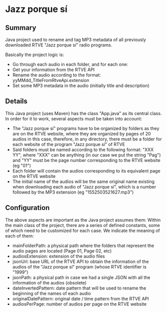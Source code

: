 # Jazz porque sí

## Summary
Java project used to rename and tag MP3 metadata of all previously downloaded RTVE "Jazz porque sí" radio programs.

Basically the project logic is:
- Go through each audio in each folder, and for each one:
- Get your information from the RTVE API
- Rename the audio according to the format: yyMMdd_TitleFromRtveApi.extension
- Set some MP3 metadata in the audio (initially title and description)

## Details
This Java project (uses Maven) has the class "App.java" as its central class. In order for it to work, several aspects must be taken into account:
* The "Jazz porque sí" programs have to be organized by folders as they are on the RTVE website, where they are organized by pages of 20 audios in this case, therefore, in any directory, there must be a folder for each website of the program "Jazz porque sí" of RTVE
* Said folders must be named according to the following format: "XXX YY", where "XXX" can be anything (in our case we put the string "Pag") and "YY" must be the page number corresponding to the RTVE website (eg "01")
* Each folder will contain the audios corresponding to its equivalent page on the RTVE website
* The initial name of the audios will be the same original name existing when downloading each audio of "Jazz porque sí", which is a number followed by the MP3 extension (eg "1552503521627.mp3")

## Configuration
The above aspects are important as the Java project assumes them:
Within the main class of the project, there are a series of defined constants, some of which need to be customized for each case. We indicate the meaning of each of them:
* mainFolderPath: a physical path where the folders that represent the audio pages are located (Page 01, Page 02, etc)
* audiosExtension: extension of the audio files
* jsonUrl: base URL of the RTVE API to obtain the information of the audios of the "Jazz porque sí" program (whose RTVE identifier is "1999")
* jsonPath: a physical path in case we had a single JSON with all the information of the audios (obsolete)
* dateInvertedPattern: date pattern that will be used to rename the beginning of the names of each audio
* originalDatePattern: original date / time pattern from the RTVE API
* audiosPerPage: number of audios per page on the RTVE website
